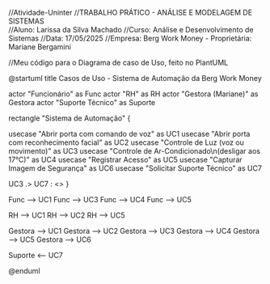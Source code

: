 //Atividade-Uninter
//TRABALHO PRÁTICO - ANÁLISE E MODELAGEM DE SISTEMAS  
//Aluno: Larissa da Silva Machado 
//Curso: Análise e Desenvolvimento de Sistemas 
//Data: 17/05/2025 
//Empresa: Berg Work Money - Proprietária: Mariane Bergamini

//Meu código para o Diagrama de caso de Uso, feito no PlantUML

@startuml
title Casos de Uso - Sistema de Automação da Berg Work Money

actor "Funcionário" as Func
actor "RH" as RH
actor "Gestora (Mariane)" as Gestora
actor "Suporte Técnico" as Suporte

rectangle "Sistema de Automação" {
  
  usecase "Abrir porta com comando de voz" as UC1
  usecase "Abrir porta com reconhecimento facial" as UC2
  usecase "Controle de Luz (voz ou movimento)" as UC3
  usecase "Controle de Ar-Condicionado\n(desligar aos 17°C)" as UC4
  usecase "Registrar Acesso" as UC5
  usecase "Capturar Imagem de Segurança" as UC6
  usecase "Solicitar Suporte Técnico" as UC7
  
  UC3 .> UC7 : <<extend>>
}

Func --> UC1
Func --> UC3
Func --> UC4
Func --> UC5

RH --> UC1
RH --> UC2
RH --> UC5

Gestora --> UC1
Gestora --> UC2
Gestora --> UC3
Gestora --> UC4
Gestora --> UC5
Gestora --> UC6

Suporte <-- UC7

@enduml
